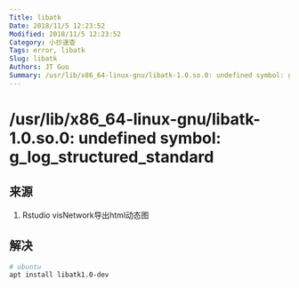 ```yaml
---
Title: libatk
Date: 2018/11/5 12:23:52
Modified: 2018/11/5 12:23:52
Category: 小抄速查
Tags: error, libatk
Slug: libatk
Authors: JT Guo
Summary: /usr/lib/x86_64-linux-gnu/libatk-1.0.so.0: undefined symbol: g_log_structured_standard
---
```


# /usr/lib/x86_64-linux-gnu/libatk-1.0.so.0: undefined symbol: g_log_structured_standard

## 来源

1. Rstudio visNetwork导出html动态图

## 解决

```sh
# ubuntu
apt install libatk1.0-dev

```
